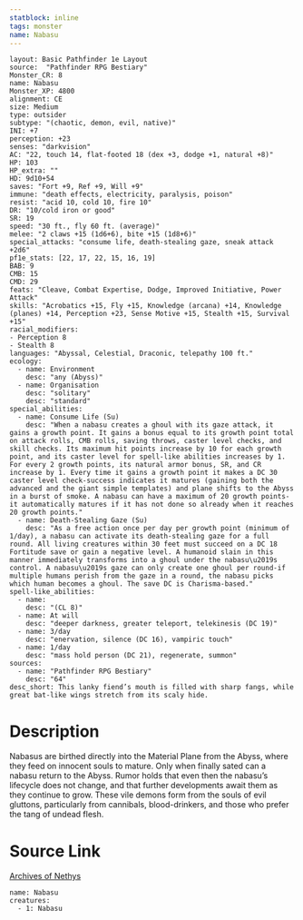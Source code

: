 ```yaml
---
statblock: inline
tags: monster
name: Nabasu
---
```

```statblock
layout: Basic Pathfinder 1e Layout
source:  "Pathfinder RPG Bestiary"
Monster_CR: 8
name: Nabasu
Monster_XP: 4800
alignment: CE
size: Medium
type: outsider
subtype: "(chaotic, demon, evil, native)"
INI: +7
perception: +23
senses: "darkvision"
AC: "22, touch 14, flat-footed 18 (dex +3, dodge +1, natural +8)"
HP: 103
HP_extra: ""
HD: 9d10+54
saves: "Fort +9, Ref +9, Will +9"
immune: "death effects, electricity, paralysis, poison"
resist: "acid 10, cold 10, fire 10"
DR: "10/cold iron or good"
SR: 19
speed: "30 ft., fly 60 ft. (average)"
melee: "2 claws +15 (1d6+6), bite +15 (1d8+6)"
special_attacks: "consume life, death-stealing gaze, sneak attack +2d6"
pf1e_stats: [22, 17, 22, 15, 16, 19]
BAB: 9
CMB: 15
CMD: 29
feats: "Cleave, Combat Expertise, Dodge, Improved Initiative, Power Attack"
skills: "Acrobatics +15, Fly +15, Knowledge (arcana) +14, Knowledge (planes) +14, Perception +23, Sense Motive +15, Stealth +15, Survival +15"
racial_modifiers:
- Perception 8
- Stealth 8
languages: "Abyssal, Celestial, Draconic, telepathy 100 ft."
ecology:
  - name: Environment
    desc: "any (Abyss)"
  - name: Organisation
    desc: "solitary"
    desc: "standard"
special_abilities:
  - name: Consume Life (Su)
    desc: "When a nabasu creates a ghoul with its gaze attack, it gains a growth point. It gains a bonus equal to its growth point total on attack rolls, CMB rolls, saving throws, caster level checks, and skill checks. Its maximum hit points increase by 10 for each growth point, and its caster level for spell-like abilities increases by 1. For every 2 growth points, its natural armor bonus, SR, and CR increase by 1. Every time it gains a growth point it makes a DC 30 caster level check-success indicates it matures (gaining both the advanced and the giant simple templates) and plane shifts to the Abyss in a burst of smoke. A nabasu can have a maximum of 20 growth points-it automatically matures if it has not done so already when it reaches 20 growth points."
  - name: Death-Stealing Gaze (Su)
    desc: "As a free action once per day per growth point (minimum of 1/day), a nabasu can activate its death-stealing gaze for a full round. All living creatures within 30 feet must succeed on a DC 18 Fortitude save or gain a negative level. A humanoid slain in this manner immediately transforms into a ghoul under the nabasu\u2019s control. A nabasu\u2019s gaze can only create one ghoul per round-if multiple humans perish from the gaze in a round, the nabasu picks which human becomes a ghoul. The save DC is Charisma-based."
spell-like_abilities:
  - name:
    desc: "(CL 8)"
  - name: At will
    desc: "deeper darkness, greater teleport, telekinesis (DC 19)"
  - name: 3/day
    desc: "enervation, silence (DC 16), vampiric touch"
  - name: 1/day
    desc: "mass hold person (DC 21), regenerate, summon"
sources:
  - name: "Pathfinder RPG Bestiary"
    desc: "64"
desc_short: This lanky fiend’s mouth is filled with sharp fangs, while great bat-like wings stretch from its scaly hide.
```
# Description
Nabasus are birthed directly into the Material Plane from the Abyss, where they feed on innocent souls to mature. Only when finally sated can a nabasu return to the Abyss. Rumor holds that even then the nabasu’s lifecycle does not change, and that further developments await them as they continue to grow. These vile demons form from the souls of evil gluttons, particularly from cannibals, blood-drinkers, and those who prefer the tang of undead flesh.
# Source Link
[Archives of Nethys](https://aonprd.com/MonsterDisplay.aspx?ItemName=Nabasu)
```encounter-table
name: Nabasu
creatures:
  - 1: Nabasu
```
